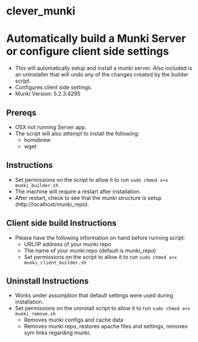 # clever_munki

# Automatically build a Munki Server or configure client side settings

* This will automatically setup and install a munki server. Also included is an uninstaller that will undo any of the changes created by the builder script.
* Configures client side settings.
* Munki Version: 5.2.3.4295

## Prereqs

* OSX not running Server app.
* The script will also attempt to install the following:
    * homebrew
    * wget

## Instructions

* Set permissions on the script to allow it to run `sudo chmod a+x munki_builder.sh`
* The machine will require a restart after installation.
* After restart, check to see that the munki structure is setup (http://localhost/munki_repo).

## Client side build Instructions

* Please have the following information on hand before running script:
    * URL/IP address of your munki repo
    * The name of your munki repo (default is munki_repo)
    * Set permissions on the script to allow it to run `sudo chmod a+x munki_client_builder.sh`


## Uninstall Instructions

* Works under assumption that default settings were used during installation.
* Set permissions on the uninstall script to allow it to run `sudo chmod a+x munki_remove.sh`
    * Removes munki configs and cache data
    * Removes munki repo, restores apache files and settings, removes sym links regarding munki.
